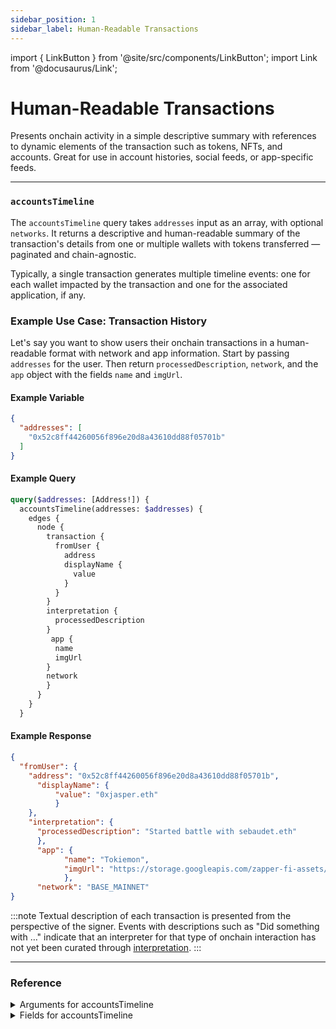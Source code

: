 ```yaml
---
sidebar_position: 1
sidebar_label: Human-Readable Transactions
---
```


import { LinkButton } from '@site/src/components/LinkButton';
import Link from '@docusaurus/Link';

# Human-Readable Transactions


Presents onchain activity in a simple descriptive summary with references to dynamic elements of the transaction such as tokens, NFTs, and accounts. Great for use in account histories, social feeds, or app-specific feeds.

---

### `accountsTimeline`

The `accountsTimeline` query takes `addresses` input as an array, with optional `networks`. It returns a descriptive and human-readable summary of the transaction's details from one or multiple wallets with tokens transferred — paginated and chain-agnostic.

Typically, a single transaction generates multiple timeline events: one for each wallet impacted by the transaction and one for the associated application, if any.

### Example Use Case: Transaction History

Let's say you want to show users their onchain transactions in a human-readable format with network and app information. Start by passing `addresses` for the user. Then return `processedDescription`, `network`, and the `app` object with the fields `name` and `imgUrl`.

#### Example Variable

```json
{
  "addresses": [
    "0x52c8ff44260056f896e20d8a43610dd88f05701b"
  ]
}
```

#### Example Query

```graphql
query($addresses: [Address!]) {
  accountsTimeline(addresses: $addresses) {
    edges {
      node {
        transaction {
          fromUser {
            address
            displayName {
              value
            }
          }
        }
        interpretation {
          processedDescription
        }
         app {
          name
          imgUrl
        }
        network
        }
      }
    }
  }
```

#### Example Response

```json
{
  "fromUser": {
    "address": "0x52c8ff44260056f896e20d8a43610dd88f05701b",
      "displayName": {
          "value": "0xjasper.eth"
          }
    },
    "interpretation": {
      "processedDescription": "Started battle with sebaudet.eth"
      },
      "app": {
            "name": "Tokiemon",
            "imgUrl": "https://storage.googleapis.com/zapper-fi-assets/apps%2Ftokiemon.png"
            },
      "network": "BASE_MAINNET"
}
```

<LinkButton href="./sandbox" type="primary" buttonCopy="Try in sandbox" />

:::note
Textual description of each transaction is presented from the perspective of the signer. Events with descriptions such as "Did something with …" indicate that an interpreter for that type of onchain interaction has not yet been curated through [interpretation](/docs/Interpretation/overview).
:::

---

### Reference

<details>
<summary>Arguments for accountsTimeline</summary>

| Argument      | Description | Type |
| ----------- | ----------- | ----------- |
| `network`      | The network(s) to retreive, input as an array.    | `Network!`        | 
| `realtimeInterpretation`      | Human-readable transactions, default is on.       | `Boolean = true`        | 
| `addresses`      | The address(s) that is being queried, input as an array.   | `String!`        | 
| `tokenAddresses`      | Filter by token address.        | `Address!`        | 
| `isSigner`      | Filter by signer.        | `Boolean`        | 
| `spamFilter`      | Filter for spam, default is on.      | `Boolean = true`        | 
| `first`      | Used for pagination.      | `Int!`        | 
| `after`      | Used for pagination.       | `String!`        | 



</details>

<details>
<summary>Fields for accountsTimeline</summary>


| Field      | Description | Type |
| ----------- | ----------- | ----------- |
| `key`      | A unique identifier.       | `String!`       |
| `network`      | Network on which the transaction happened.     | `Network!`       |
| `processedDescription`      | The human-readble description of the transaction.      | `ActivityInterpretation!`       |
| `transaction`      | Contains onchain information like `nounce` , `hash`, `blockNumber`, `gasPrice` and more.       | `OnChainTransaction!`       |
| `app`      | The app that is associated with the transaction.     | `Int!`       |
| `fromUser`      | The address that the transaction was initiated from.     | `Int!`       |
| `toUser`      | The address that the transaction interacted with.     | `Int!`       |
| `displayName`      | Returns the display name of an address (ENS, Farcaster, Lens, etc.).   | `Int!`       |
| `actors`      | Address(s) that were involved in the transaction. Could include accounts, tokens, NFTs, contracts, etc.      | `ActorDisplayItem!`       |
| `timestamp`      | Represents date and time as number of milliseconds from start of UNIX epoch.       | `Timestamp!`       |
| `perspective`      | The address whose perspective is used in deltas.       | `ActivityPerspective!`       |
| `perspectiveDelta`      | Object containing different deltas such as `tokenDetlasV2` and `nftDeltasV2`.       | `ActivityAccountDelta!`       |
| `tokenDeltasV2`      | Returns info on the tokens transfered in the transaction such as `address`, `amount`, as well as the `token` object with more token specific info.        | `FungibleTokenDeltaConnection!!`       |
| `nftDeltasV2`      | Returns info on the NFTs transfered in the transaction such as `collectionAddress`, `tokenId`, as well as `attachment` which surfaces other NFT specific fields.       | `NftDeltaConnection!`       |
| `interpreterId`      | Unique identifier for the Interpreter.      | `String!`       |
| `interpreter`      | Object which contains info on the interpreter such as `app` and `category`.      | `ActivityEventInterpreter!`       |
| `sigHash`      | Returns the sigHash for the transaction.       | `String!`       |

</details>